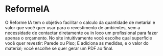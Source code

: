 # ReformeIA
O Reforme IA tem o objetivo facilitar o calculo da quantidade de metarial e valor que você quer usar para o revestimento de ambientes, 
sem a necessidade de contactar diretamente ou in loco um profissional para fazer apenas o orçamento.
No site intuitivamente você escolhe qual superficie você quer revestir: Parede ou Piso; E adiciona as medidas, e o valor do material; você escolhe se quer gerar um PDF ao final. 

